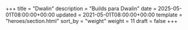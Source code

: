 +++
title = "Dwalin"
description = "Builds para Dwalin"
date = 2025-05-01T08:00:00+00:00
updated = 2021-05-01T08:00:00+00:00
template = "heroes/section.html"
sort_by = "weight"
weight = 11
draft = false
+++

